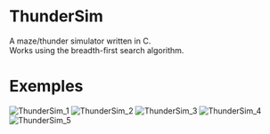 
# ThunderSim

A maze/thunder simulator written in C.</br>
Works using the breadth-first search algorithm.

# Exemples

![ThunderSim_1](https://user-images.githubusercontent.com/45853802/147677088-93c80652-6fd6-4410-87f3-22ca8c6ad8f6.jpg)
![ThunderSim_2](https://user-images.githubusercontent.com/45853802/147678544-1a8e2421-758d-4d17-baf1-b0bc436af7c9.jpg)
![ThunderSim_3](https://user-images.githubusercontent.com/45853802/147678541-76c7d330-52a6-44c1-ae80-03e48dcee4c9.jpg)
![ThunderSim_4](https://user-images.githubusercontent.com/45853802/147678538-144316a1-5adb-473f-a39c-2929efce5e83.jpg)
![ThunderSim_5](https://user-images.githubusercontent.com/45853802/147678533-86fdda8b-699f-4f78-91ce-2cc9f94302f0.jpg)
